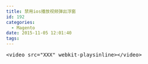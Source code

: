 ```yaml
---
title: 禁用ios播放视频弹出浮窗
id: 192
categories:
  - Magento
date: 2015-11-05 12:01:40
tags:
---
```


<pre class="lang:default decode:true ">&lt;video src="XXX" webkit-playsinline&gt;&lt;/video&gt;</pre>
&nbsp;